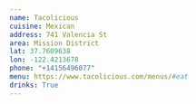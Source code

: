 ```yaml
---
name: Tacolicious
cuisine: Mexican
address: 741 Valencia St
area: Mission District
lat: 37.7609638
lon: -122.4213678
phone: "+14156496077"
menu: https://www.tacolicious.com/menus/#eat
drinks: True
---
```

